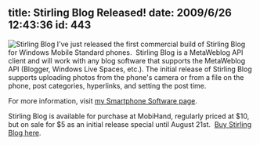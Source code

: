 title: Stirling Blog Released!
date: 2009/6/26 12:43:36
id: 443
---
![Stirling Blog](http://www.s-church.net/journal_images/WindowsLiveWriter/StirlingBlogReleased_C107/StirlingBlogMain_56bbb7e6-ac33-441f-b64c-a69c99187c34.jpg "Stirling Blog") I've just released the first commercial build of Stirling Blog for Windows Mobile Standard phones.  Stirling Blog is a MetaWeblog API client and will work with any blog software that supports the MetaWeblog API (Blogger, Windows Live Spaces, etc.). The initial release of Stirling Blog supports uploading photos from the phone's camera or from a file on the phone, post categories, hyperlinks, and setting the post time.

For more information, visit [my Smartphone Software page](http://www.s-church.net/SmartphoneSoftware.aspx?ID=4).

Stirling Blog is available for purchase at MobiHand, regularly priced at $10, but on sale for $5 as an initial release special until August 21st.  [Buy Stirling Blog here](http://www.mobihand.com/product.asp?id=32259).